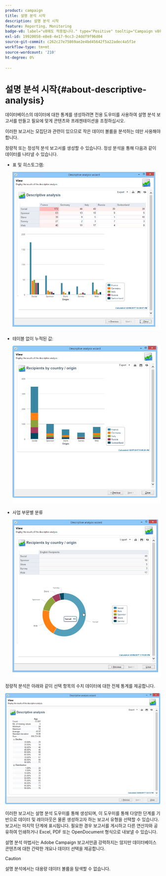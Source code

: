 ```yaml
---
product: campaign
title: 설명 분석 시작
description: 설명 분석 시작
feature: Reporting, Monitoring
badge-v8: label="v8에도 적용됩니다." type="Positive" tooltip="Campaign v8에도 적용됩니다."
exl-id: 19920058-e8e8-4e17-9cc3-24ddf9f96d04
source-git-commit: c262c27e75869ae2e4bd45642f5a22adec4a5f1e
workflow-type: tm+mt
source-wordcount: '210'
ht-degree: 0%

---
```


# 설명 분석 시작{#about-descriptive-analysis}



데이터베이스의 데이터에 대한 통계를 생성하려면 전용 도우미를 사용하여 설명 분석 보고서를 만들고 필요에 맞게 콘텐츠와 프레젠테이션을 조정하십시오.

이러한 보고서는 모집단과 관련이 있으므로 작은 데이터 볼륨을 분석하는 데만 사용해야 합니다.

정량적 또는 정성적 분석 보고서를 생성할 수 있습니다. 정성 분석을 통해 다음과 같이 데이터를 나타낼 수 있습니다.

* 표 및 히스토그램:

  ![](assets/reporting_descriptive_sample_1.png)

* 테이블 없이 누적된 값:

  ![](assets/reporting_descriptive_sample_3.png)

* 사업 부문별 분류

  ![](assets/reporting_descriptive_sample_2.png)

정량적 분석은 아래와 같이 선택 항목의 수치 데이터에 대한 전체 통계를 제공합니다.

![](assets/reporting_descriptive_quantitative_sample.png)

이러한 보고서는 설명 분석 도우미를 통해 생성되며, 이 도우미를 통해 다양한 단계를 기반으로 데이터 및 레이아웃은 물론 생성하고자 하는 보고서 유형을 선택할 수 있습니다. 보고서는 마지막 단계에 표시됩니다. 필요한 경우 보고서를 게시하고 다른 연산자와 공유하여 인쇄하거나 Excel, PDF 또는 OpenDocument 형식으로 내보낼 수 있습니다.

설명 분석 마법사는 Adobe Campaign 보고서만큼 강력하지는 않지만 데이터베이스 콘텐츠에 대한 간략한 개요나 데이터 선택을 제공합니다.

>[!CAUTION]
>
>설명 분석에서는 대용량 데이터 볼륨을 탐색할 수 없습니다.
